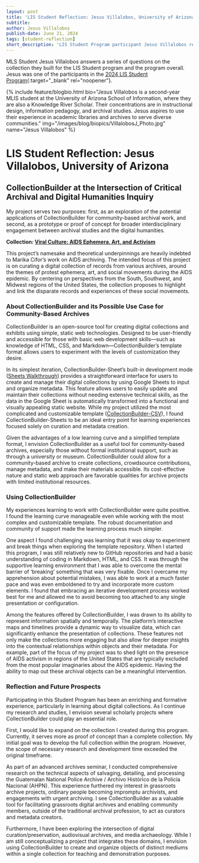 ```yaml
---
layout: post
title: 'LIS Student Reflection: Jesus Villalobos, University of Arizona'
subtitle:
author: Jesus Villalobos
publish-date: June 21, 2024
tags: [student-reflection]
short_description: 'LIS Student Program participant Jesus Villalobos reflects on their time in the LIS Student program and ...'
---
```


MLS Student Jesus Villalobos answers a series of questions on the collection they built for the LIS Student program and the program overall. Jesus was one of the participants in the [2024 LIS Student Program](/community/student-incentives.html){:target="_blank" rel="noopener"}. 

{% include feature/blogbio.html bio="Jesus Villalobos is a second-year MLIS student at the University of Arizona School of Information, where they are also a Knowledge River Scholar. Their concentrations are in instructional design, information pedagogy, and archival studies. Jesus aspires to use their experience in academic libraries and archives to serve diverse communities." img="/images/blog/biopics/VillalobosJ_Photo.jpg" name="Jesus Villalobos" %}



# LIS Student Reflection: Jesus Villalobos, University of Arizona


## CollectionBuilder at the Intersection of Critical Archival and Digital Humanities Inquiry

My project serves two purposes: first, as an exploration of the potential applications of CollectionBuilder for community-based archival work, and second, as a prototype or proof of concept for broader interdisciplinary engagement between archival studies and the digital humanities.

**Collection: [Viral Culture: AIDS Ephemera, Art, and Activism](https://collectionbuilder-lis.github.io/viral-culture/)**

This project’s namesake and theoretical underpinnings are heavily indebted to Marika Cifor’s work on AIDS archiving. The intended focus of this project is on curating a digital collection of records from various archives, around the themes of protest ephemera, art, and social movements during the AIDS epidemic. By centering on perspectives from the South, Southwest, and Midwest regions of the United States, the collection proposes to highlight and link the disparate records and experiences of these social movements.


### About CollectionBuilder and its Possible Use Case for Community-Based Archives

CollectionBuilder is an open-source tool for creating digital collections and exhibits using simple, static web technologies. Designed to be user-friendly and accessible for those with basic web development skills—such as knowledge of HTML, CSS, and Markdown—CollectionBuilder’s template format allows users to experiment with the levels of customization they desire.

In its simplest iteration, CollectionBuilder-Sheet’s built-in development mode ([Sheets Walkthrough](https://collectionbuilder.github.io/cb-docs/docs/walkthroughs/sheets-walkthrough/)) provides a straightforward interface for users to create and manage their digital collections by using Google Sheets to input and organize metadata. This feature allows users to easily update and maintain their collections without needing extensive technical skills, as the data in the Google Sheet is automatically transformed into a functional and visually appealing static website. While my project utilized the most complicated and customizable template ([CollectionBuilder-CSV](https://collectionbuilder.github.io/cb-docs/docs/walkthroughs/csv-walkthrough/)), I found CollectionBuilder-Sheets to be an ideal entry point for learning experiences focused solely on curation and metadata creation.

Given the advantages of a low learning curve and a simplified template format, I envision CollectionBuilder as a useful tool for community-based archives, especially those without formal institutional support, such as through a university or museum. CollectionBuilder could allow for a community-based archive to create collections, crowdsource contributions, manage metadata, and make their materials accessible. Its cost-effective nature and static web approach are favorable qualities for archive projects with limited institutional resources.


### Using CollectionBuilder

My experiences learning to work with CollectionBuilder were quite positive. I found the learning curve manageable even while working with the most complex and customizable template. The robust documentation and community of support made the learning process much simpler. 

One aspect I found challenging was learning that it was okay to experiment and break things when exploring the template repository. When I started this program, I was still relatively new to GitHub repositories and had a basic understanding of coding in Markdown, HTML, and CSS. It was through the supportive learning environment that I was able to overcome the mental barrier of ‘breaking’ something that was very fixable. Once I overcame my apprehension about potential mistakes, I was able to work at a much faster pace and was even emboldened to try and incorporate more custom elements. I found that embracing an iterative development process worked best for me and allowed me to avoid becoming too attached to any single presentation or configuration.

Among the features offered by CollectionBuilder, I was drawn to its ability to represent information spatially and temporally. The platform’s interactive maps and timelines provide a dynamic way to visualize data, which can significantly enhance the presentation of collections. These features not only make the collections more engaging but also allow for deeper insights into the contextual relationships within objects and their metadata. For example, part of the focus of my project was to shed light on the presence of AIDS activism in regions of the United States that are typically excluded from the most popular imaginaries about the AIDS epidemic. Having the ability to map out these archival objects can be a meaningful intervention.


### Reflection and Future Prospects

Participating in this Student Program has been an enriching and formative experience, particularly in learning about digital collections. As I continue my research and studies, I envision several scholarly projects where CollectionBuilder could play an essential role.

First, I would like to expand on the collection I created during this program. Currently, it serves more as proof of concept than a complete collection. My initial goal was to develop the full collection within the program. However, the scope of necessary research and development time exceeded the original timeframe.

As part of an advanced archives seminar, I conducted comprehensive research on the technical aspects of salvaging, detailing, and processing the Guatemalan National Police Archive / Archivo Histórico de la Policía Nacional (AHPN). This experience furthered my interest in grassroots archive projects, ordinary people becoming impromptu archivists, and engagements with urgent archiving. I see CollectionBuilder as a valuable tool for facilitating grassroots digital archives and enabling community members, outside of the traditional archival profession, to act as curators and metadata creators.

Furthermore, I have been exploring the intersection of digital curation/preservation, audiovisual archives, and media archaeology. While I am still conceptualizing a project that integrates these domains, I envision using CollectionBuilder to create and organize objects of distinct mediums within a single collection for teaching and demonstration purposes.



